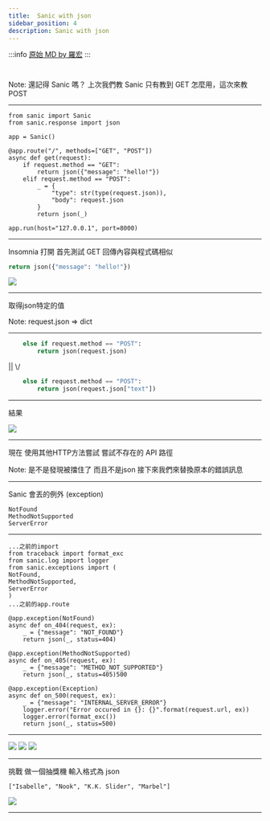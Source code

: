 ```yaml
---
title:  Sanic with json
sidebar_position: 4
description: Sanic with json
---
```


:::info
[原始 MD by 羅宏](https://hackmd.io/@YunNet21st/SJmT6FdUL#/)
:::


# 



Note: 還記得 Sanic 嗎？
上次我們教 Sanic 只有教到 GET 怎麼用，這次來教 POST

---

```python=
from sanic import Sanic
from sanic.response import json

app = Sanic()

@app.route("/", methods=["GET", "POST"])
async def get(request):
    if request.method == "GET":
        return json({"message": "hello!"})
    elif request.method == "POST":
        _ = {
            "type": str(type(request.json)),
            "body": request.json
        }
        return json(_)

app.run(host="127.0.0.1", port=8000)
```

---

Insomnia 打開
首先測試 GET
回傳內容與程式碼相似
```py
return json({"message": "hello!"})
```
![](https://i.imgur.com/DPUy8Ms.png)

---

取得json特定的值

Note: request.json => dict

---

```python
    else if request.method == "POST":
        return json(request.json)
```
||
\\/
```python
    else if request.method == "POST":
        return json(request.json["text"])
```

---
結果

![](https://i.imgur.com/QxPErgT.png)

---

現在
使用其他HTTP方法嘗試
嘗試不存在的 API 路徑

Note: 是不是發現被擋住了
而且不是json
接下來我們來替換原本的錯誤訊息

---

Sanic 會丟的例外 (exception)

```=
NotFound
MethodNotSupported
ServerError
```

---

```python=
...之前的import
from traceback import format_exc
from sanic.log import logger
from sanic.exceptions import (
NotFound, 
MethodNotSupported, 
ServerError
)
...之前的app.route

@app.exception(NotFound)
async def on_404(request, ex):
    _ = {"message": "NOT_FOUND"}
    return json(_, status=404)
    
@app.exception(MethodNotSupported)
async def on_405(request, ex):
    _ = {"message": "METHOD_NOT_SUPPORTED"}
    return json(_, status=405)500
    
@app.exception(Exception)
async def on_500(request, ex):
    _ = {"message": "INTERNAL_SERVER_ERROR"}
    logger.error("Error occured in {}: {}".format(request.url, ex))
    logger.error(format_exc())
    return json(_, status=500)
```

---

![](https://i.imgur.com/0rWyGKv.png)
![](https://i.imgur.com/NvbkcuN.png)
![](https://i.imgur.com/LocTezb.png)


---

挑戰
做一個抽獎機
輸入格式為 json
```json=
["Isabelle", "Nook", "K.K. Slider", "Marbel"]
```

![](https://i.imgur.com/EcXBc8j.png)

---

